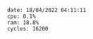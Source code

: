 

                date: 18/04/2022 04:11:11
                cpu: 0.1%
                ram: 18.8%
                cycles: 16200

                         